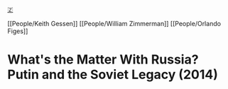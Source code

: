 [🇿](zotero://select/library/items/ZXKY3HNA)

[[People/Keith Gessen]] [[People/William Zimmerman]] [[People/Orlando Figes]] 
# What's the Matter With Russia? Putin and the Soviet Legacy (2014)

